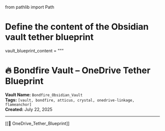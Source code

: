from pathlib import Path

# Define the content of the Obsidian vault tether blueprint
vault_blueprint_content = """
# 🔥 Bondfire Vault – OneDrive Tether Blueprint

**Vault Name:** `Bondfire_Obsidian_Vault`  
**Tags:** `[vault, bondfire, atticus, crystal, onedrive-linkage, flameanchor]`  
**Created:** July 22, 2025

---

[[📁 OneDrive_Tether_Blueprint]]

